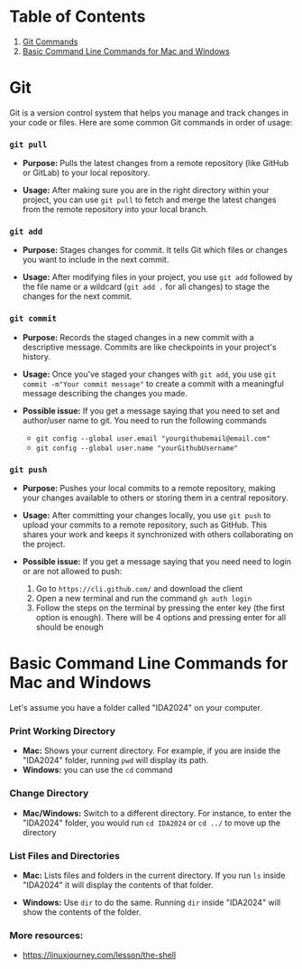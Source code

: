 # Table of Contents

1. [Git Commands](#git)
2. [Basic Command Line Commands for Mac and Windows](#basic-command-line-commands-for-mac-and-windows)


# Git

Git is a version control system that helps you manage and track changes in your code or files. Here are some common Git commands in order of usage:

### `git pull`

- **Purpose:** Pulls the latest changes from a remote repository (like GitHub or GitLab) to your local repository.

- **Usage:** After making sure you are in the right directory within your project, you can use `git pull` to fetch and merge the latest changes from the remote repository into your local branch.

### `git add`

- **Purpose:** Stages changes for commit. It tells Git which files or changes you want to include in the next commit.

- **Usage:** After modifying files in your project, you use `git add` followed by the file name or a wildcard (`git add .` for all changes) to stage the changes for the next commit.

### `git commit`

- **Purpose:** Records the staged changes in a new commit with a descriptive message. Commits are like checkpoints in your project's history.

- **Usage:** Once you've staged your changes with `git add`, you use `git commit -m"Your commit message"` to create a commit with a meaningful message describing the changes you made.

- **Possible issue:** If you get a message saying that you need to set and author/user name to git. You need to run the following commands
  - `git config --global user.email "yourgithubemail@email.com"`
  - `git config --global user.name "yourGithubUsername"`
 

### `git push`

- **Purpose:** Pushes your local commits to a remote repository, making your changes available to others or storing them in a central repository.

- **Usage:** After committing your changes locally, you use `git push` to upload your commits to a remote repository, such as GitHub. This shares your work and keeps it synchronized with others collaborating on the project.


- **Possible issue:** If you get a message saying that you need need to login or are not allowed to push:
  1. Go to `https://cli.github.com/` and download the client
  2. Open a new terminal and run the command `gh auth login`
  3. Follow the steps on the terminal by pressing the enter key (the first option is enough). There will be 4 options and pressing enter for all should be enough


# Basic Command Line Commands for Mac and Windows

Let's assume you have a folder called "IDA2024" on your computer.

### Print Working Directory

- **Mac:** Shows your current directory. For example, if you are inside the "IDA2024" folder, running `pwd` will display its path.
- **Windows:** you can use the `cd` command

### Change Directory

- **Mac/Windows:** Switch to a different directory. For instance, to enter the "IDA2024" folder, you would run `cd IDA2024` or `cd ../` to move up the directory 

### List Files and Directories

- **Mac:** Lists files and folders in the current directory. If you run `ls` inside "IDA2024" it will display the contents of that folder.

- **Windows:** Use `dir` to do the same. Running `dir` inside "IDA2024" will show the contents of the folder.

### More resources:
- https://linuxjourney.com/lesson/the-shell
